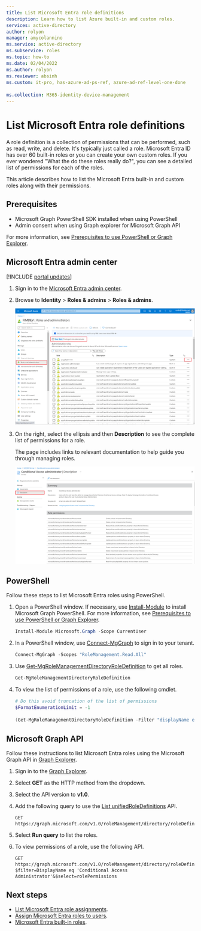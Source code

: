```yaml
---
title: List Microsoft Entra role definitions
description: Learn how to list Azure built-in and custom roles.
services: active-directory
author: rolyon
manager: amycolannino
ms.service: active-directory
ms.subservice: roles
ms.topic: how-to
ms.date: 02/04/2022
ms.author: rolyon
ms.reviewer: absinh
ms.custom: it-pro, has-azure-ad-ps-ref, azure-ad-ref-level-one-done

ms.collection: M365-identity-device-management
---
```

# List Microsoft Entra role definitions

A role definition is a collection of permissions that can be performed, such as read, write, and delete. It's typically just called a role. Microsoft Entra ID has over 60 built-in roles or you can create your own custom roles. If you ever wondered "What the do these roles really do?", you can see a detailed list of permissions for each of the roles.

This article describes how to list the Microsoft Entra built-in and custom roles along with their permissions.

## Prerequisites

- Microsoft Graph PowerShell SDK installed when using PowerShell
- Admin consent when using Graph explorer for Microsoft Graph API

For more information, see [Prerequisites to use PowerShell or Graph Explorer](prerequisites.md).

## Microsoft Entra admin center

[!INCLUDE [portal updates](~/includes/portal-update.md)]

1. Sign in to the [Microsoft Entra admin center](https://entra.microsoft.com).

1. Browse to **Identity** > **Roles & admins** > **Roles & admins**.

    ![list of roles in Azure portal](./media/role-definitions-list/view-roles-in-azure-entra.png)

1. On the right, select the ellipsis and then **Description** to see the complete list of permissions for a role.

    The page includes links to relevant documentation to help guide you through managing roles.

    ![Screenshot that shows the "Global Administrator - Description" page.](./media/role-definitions-list/role-description-updated.png)

## PowerShell

Follow these steps to list Microsoft Entra roles using PowerShell.

1. Open a PowerShell window. If necessary, use [Install-Module](/powershell/module/powershellget/install-module) to install Microsoft Graph PowerShell. For more information, see [Prerequisites to use PowerShell or Graph Explorer](prerequisites.md).

    ```powershell
    Install-Module Microsoft.Graph -Scope CurrentUser
    ```

2. In a PowerShell window, use [Connect-MgGraph](/powershell/microsoftgraph/authentication-commands#using-connect-mggraph) to sign in to your tenant.

    ```powershell
    Connect-MgGraph -Scopes "RoleManagement.Read.All"
    ```

3. Use [Get-MgRoleManagementDirectoryRoleDefinition](/powershell/module/microsoft.graph.identity.governance/get-mgrolemanagementdirectoryroledefinition) to get all roles.

    ```powershell
    Get-MgRoleManagementDirectoryRoleDefinition
    ```

4. To view the list of permissions of a role, use the following cmdlet.

    ```powershell
    # Do this avoid truncation of the list of permissions
    $FormatEnumerationLimit = -1
    
    (Get-MgRoleManagementDirectoryRoleDefinition -Filter "displayName eq 'Conditional Access Administrator'").RolePermissions | Format-list
    ```

## Microsoft Graph API

Follow these instructions to list Microsoft Entra roles using the Microsoft Graph API in [Graph Explorer](https://aka.ms/ge).

1. Sign in to the [Graph Explorer](https://aka.ms/ge).
2. Select **GET** as the HTTP method from the dropdown. 
3. Select the API version to **v1.0**.
4. Add the following query to use the [List unifiedRoleDefinitions](/graph/api/rbacapplication-list-roledefinitions) API.

   ```http
   GET https://graph.microsoft.com/v1.0/roleManagement/directory/roleDefinitions
   ```

5. Select **Run query** to list the roles.
6. To view permissions of a role, use the following API.

   ```http
   GET https://graph.microsoft.com/v1.0/roleManagement/directory/roleDefinitions?$filter=DisplayName eq 'Conditional Access Administrator'&$select=rolePermissions
   ```

## Next steps

* [List Microsoft Entra role assignments](view-assignments.md).
* [Assign Microsoft Entra roles to users](manage-roles-portal.md).
* [Microsoft Entra built-in roles](permissions-reference.md).
